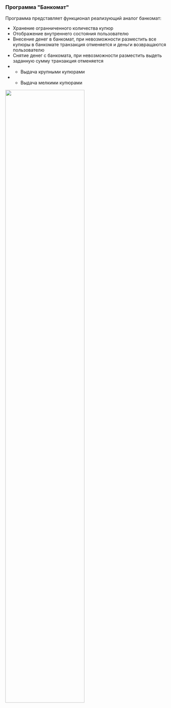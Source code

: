 ### Программа "Банкомат"

Программа представляет функционал реализующий аналог банкомат:
* Хранение огранниченного количества купюр
* Отображение внутреннего состояния пользователю
* Внесение денег в банкомат, при невозможности разместить все купюры в банкомате транзакция отменяется и деньги возвращаются пользователю
* Снятие денег с банкомата, при невозможности разместить выдеть заданную сумму транзакция отменяется
* * Выдача крупными купюрами
* * Выдача мелкими купюрами
<img src="https://github.com/TheEagle72/CashMachine/assets/69154832/0cfbcfc0-ac51-4e49-95a1-768ec87a6b6e" width=70% height=70% />

